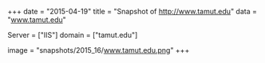 
+++
date = "2015-04-19"
title = "Snapshot of http://www.tamut.edu"
data = "www.tamut.edu"

Server = ["IIS"]
domain = ["tamut.edu"]

  image = "snapshots/2015_16/www.tamut.edu.png"
+++
#
